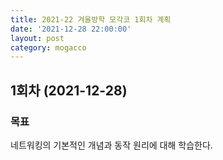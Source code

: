 ```yaml
---
title: 2021-22 겨울방학 모각코 1회차 계획
date: '2021-12-28 22:00:00'
layout: post
category: mogacco
---
```


## 1회차 (2021-12-28)

### 목표
 
 네트워킹의 기본적인 개념과 동작 원리에 대해 학습한다.
